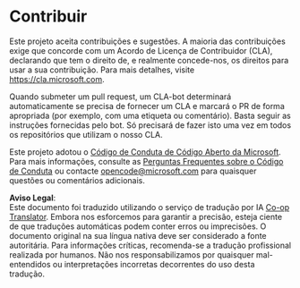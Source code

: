 <!--
CO_OP_TRANSLATOR_METADATA:
{
  "original_hash": "61aff2b3273d4ab66709493b43f91ca1",
  "translation_date": "2025-08-23T23:20:22+00:00",
  "source_file": "CONTRIBUTING.md",
  "language_code": "pt"
}
-->
# Contribuir

Este projeto aceita contribuições e sugestões. A maioria das contribuições exige que concorde com um Acordo de Licença de Contribuidor (CLA), declarando que tem o direito de, e realmente concede-nos, os direitos para usar a sua contribuição. Para mais detalhes, visite https://cla.microsoft.com.

Quando submeter um pull request, um CLA-bot determinará automaticamente se precisa de fornecer um CLA e marcará o PR de forma apropriada (por exemplo, com uma etiqueta ou comentário). Basta seguir as instruções fornecidas pelo bot. Só precisará de fazer isto uma vez em todos os repositórios que utilizam o nosso CLA.

Este projeto adotou o [Código de Conduta de Código Aberto da Microsoft](https://opensource.microsoft.com/codeofconduct/).  
Para mais informações, consulte as [Perguntas Frequentes sobre o Código de Conduta](https://opensource.microsoft.com/codeofconduct/faq/) ou contacte [opencode@microsoft.com](mailto:opencode@microsoft.com) para quaisquer questões ou comentários adicionais.

**Aviso Legal**:  
Este documento foi traduzido utilizando o serviço de tradução por IA [Co-op Translator](https://github.com/Azure/co-op-translator). Embora nos esforcemos para garantir a precisão, esteja ciente de que traduções automáticas podem conter erros ou imprecisões. O documento original na sua língua nativa deve ser considerado a fonte autoritária. Para informações críticas, recomenda-se a tradução profissional realizada por humanos. Não nos responsabilizamos por quaisquer mal-entendidos ou interpretações incorretas decorrentes do uso desta tradução.